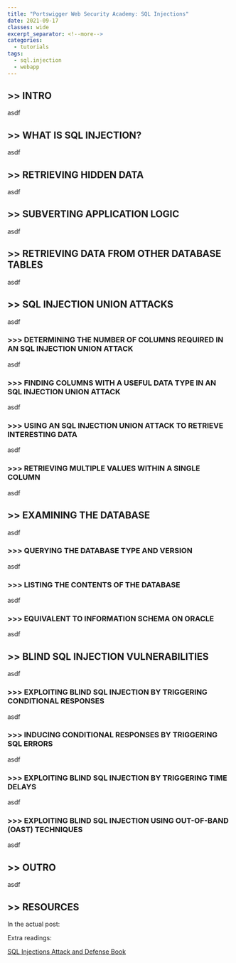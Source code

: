 ```yaml
---
title: "Portswigger Web Security Academy: SQL Injections"
date: 2021-09-17
classes: wide
excerpt_separator: <!--more-->
categories:
  - tutorials
tags:
  - sql.injection
  - webapp
---
```


## >> INTRO

asdf

## >> WHAT IS SQL INJECTION?

asdf

## >> RETRIEVING HIDDEN DATA

asdf

## >> SUBVERTING APPLICATION LOGIC

asdf

## >> RETRIEVING DATA FROM OTHER DATABASE TABLES

asdf

## >> SQL INJECTION UNION ATTACKS

asdf

### >>> DETERMINING THE NUMBER OF COLUMNS REQUIRED IN AN SQL INJECTION UNION ATTACK

asdf

### >>> FINDING COLUMNS WITH A USEFUL DATA TYPE IN AN SQL INJECTION UNION ATTACK

asdf

### >>> USING AN SQL INJECTION UNION ATTACK TO RETRIEVE INTERESTING DATA

asdf

### >>> RETRIEVING MULTIPLE VALUES WITHIN A SINGLE COLUMN

asdf

## >> EXAMINING THE DATABASE

asdf

### >>> QUERYING THE DATABASE TYPE AND VERSION

asdf

### >>> LISTING THE CONTENTS OF THE DATABASE

asdf


### >>> EQUIVALENT TO INFORMATION SCHEMA ON ORACLE

asdf


## >> BLIND SQL INJECTION VULNERABILITIES

asdf


### >>> EXPLOITING BLIND SQL INJECTION BY TRIGGERING CONDITIONAL RESPONSES

asdf


### >>> INDUCING CONDITIONAL RESPONSES BY TRIGGERING SQL ERRORS

asdf


### >>> EXPLOITING BLIND SQL INJECTION BY TRIGGERING TIME DELAYS

asdf


### >>> EXPLOITING BLIND SQL INJECTION USING OUT-OF-BAND (OAST) TECHNIQUES


asdf

## >> OUTRO


asdf

## >> RESOURCES

In the actual post:

Extra readings:

[SQL Injections Attack and Defense Book](https://www.amazon.com/Injection-Attacks-Defense-Justin-Clarke/dp/1597499633/ref=sr_1_3?dchild=1&keywords=sql+injection&qid=1632336050&sr=8-3)